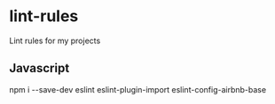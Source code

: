 # lint-rules
Lint rules for my projects

## Javascript
npm i --save-dev eslint eslint-plugin-import eslint-config-airbnb-base